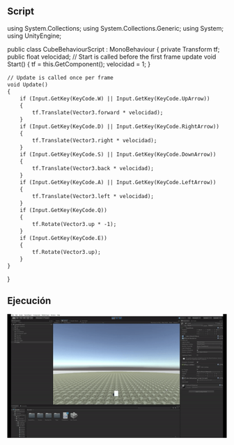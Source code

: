 ## Script

using System.Collections;
using System.Collections.Generic;
using System;
using UnityEngine;

public class CubeBehaviourScript : MonoBehaviour
{
    private Transform tf;
    public float velocidad;
    // Start is called before the first frame update
    void Start()
    {
        tf = this.GetComponent<Transform>();
        velocidad = 1;
}

    // Update is called once per frame
    void Update()
    {
        if (Input.GetKey(KeyCode.W) || Input.GetKey(KeyCode.UpArrow))
        {
            tf.Translate(Vector3.forward * velocidad);
        }
        if (Input.GetKey(KeyCode.D) || Input.GetKey(KeyCode.RightArrow))
        {
            tf.Translate(Vector3.right * velocidad);
        }
        if (Input.GetKey(KeyCode.S) || Input.GetKey(KeyCode.DownArrow))
        {
            tf.Translate(Vector3.back * velocidad);
        }
        if (Input.GetKey(KeyCode.A) || Input.GetKey(KeyCode.LeftArrow))
        {
            tf.Translate(Vector3.left * velocidad);
        }
        if (Input.GetKey(KeyCode.Q))
        {
            tf.Rotate(Vector3.up * -1);
        }
        if (Input.GetKey(KeyCode.E))
        {
            tf.Rotate(Vector3.up);
        }
    }
}

## Ejecución
<img src="./MovementGif.gif" width="800">
